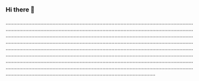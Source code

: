 ### Hi there 👋

...................................................................................................................................................................................................................................................................................................................................................................................................................................................................................................................................................................................................................................................................................................................................................................................................................................................................................................................................................................................................................................................................................................................................